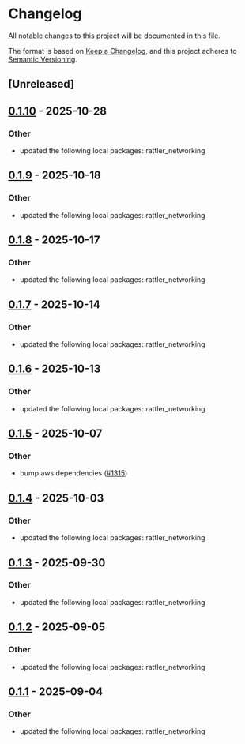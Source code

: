 # Changelog

All notable changes to this project will be documented in this file.

The format is based on [Keep a Changelog](https://keepachangelog.com/en/1.0.0/),
and this project adheres to [Semantic Versioning](https://semver.org/spec/v2.0.0.html).

## [Unreleased]

## [0.1.10](https://github.com/conda/rattler/compare/rattler_s3-v0.1.9...rattler_s3-v0.1.10) - 2025-10-28

### Other

- updated the following local packages: rattler_networking

## [0.1.9](https://github.com/conda/rattler/compare/rattler_s3-v0.1.8...rattler_s3-v0.1.9) - 2025-10-18

### Other

- updated the following local packages: rattler_networking

## [0.1.8](https://github.com/conda/rattler/compare/rattler_s3-v0.1.7...rattler_s3-v0.1.8) - 2025-10-17

### Other

- updated the following local packages: rattler_networking

## [0.1.7](https://github.com/conda/rattler/compare/rattler_s3-v0.1.6...rattler_s3-v0.1.7) - 2025-10-14

### Other

- updated the following local packages: rattler_networking

## [0.1.6](https://github.com/conda/rattler/compare/rattler_s3-v0.1.5...rattler_s3-v0.1.6) - 2025-10-13

### Other

- updated the following local packages: rattler_networking

## [0.1.5](https://github.com/conda/rattler/compare/rattler_s3-v0.1.4...rattler_s3-v0.1.5) - 2025-10-07

### Other

- bump aws dependencies ([#1315](https://github.com/conda/rattler/pull/1315))

## [0.1.4](https://github.com/conda/rattler/compare/rattler_s3-v0.1.3...rattler_s3-v0.1.4) - 2025-10-03

### Other

- updated the following local packages: rattler_networking

## [0.1.3](https://github.com/conda/rattler/compare/rattler_s3-v0.1.2...rattler_s3-v0.1.3) - 2025-09-30

### Other

- updated the following local packages: rattler_networking

## [0.1.2](https://github.com/conda/rattler/compare/rattler_s3-v0.1.1...rattler_s3-v0.1.2) - 2025-09-05

### Other

- updated the following local packages: rattler_networking

## [0.1.1](https://github.com/conda/rattler/compare/rattler_s3-v0.1.0...rattler_s3-v0.1.1) - 2025-09-04

### Other

- updated the following local packages: rattler_networking
